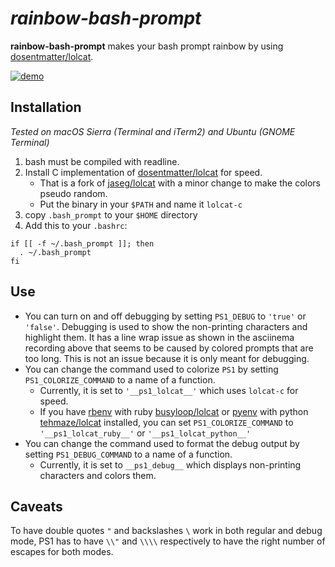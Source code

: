# *rainbow-bash-prompt*

**rainbow-bash-prompt** makes your bash prompt rainbow by using [dosentmatter/lolcat](https://github.com/dosentmatter/lolcat).

[![demo](https://asciinema.org/a/b5hasvkj9mgoho5ntodffabn0.png)](https://asciinema.org/a/b5hasvkj9mgoho5ntodffabn0?autoplay=1)

## Installation

*Tested on macOS Sierra (Terminal and iTerm2) and Ubuntu (GNOME Terminal)*

1. bash must be compiled with readline.
2. Install C implementation of [dosentmatter/lolcat](https://github.com/dosentmatter/lolcat) for speed.
   - That is a fork of [jaseg/lolcat](https://github.com/jaseg/lolcat) with a minor change to make the colors pseudo random.
   - Put the binary in your `$PATH` and name it `lolcat-c`
3. copy `.bash_prompt` to your `$HOME` directory
4. Add this to your `.bashrc`:
~~~~
if [[ -f ~/.bash_prompt ]]; then
  . ~/.bash_prompt
fi
~~~~

## Use

- You can turn on and off debugging by setting `PS1_DEBUG` to `'true'` or `'false'`. Debugging is used to show the non-printing characters and highlight them. It has a line wrap issue as shown in the asciinema recording above that seems to be caused by colored prompts that are too long. This is not an issue because it is only meant for debugging.
- You can change the command used to colorize `PS1` by setting `PS1_COLORIZE_COMMAND` to a name of a function.
  - Currently, it is set to `'__ps1_lolcat__'` which uses `lolcat-c` for speed.
  - If you have [rbenv](https://github.com/rbenv/rbenv) with ruby [busyloop/lolcat](https://github.com/busyloop/lolcat) or [pyenv](https://github.com/yyuu/pyenv) with python [tehmaze/lolcat](https://github.com/tehmaze/lolcat) installed, you can set `PS1_COLORIZE_COMMAND` to `'__ps1_lolcat_ruby__'` or `'__ps1_lolcat_python__'`
- You can change the command used to format the debug output by setting `PS1_DEBUG_COMMAND` to a name of a function.
  - Currently, it is set to `__ps1_debug__` which displays non-printing characters and colors them.
  
## Caveats

To have double quotes `"` and backslashes `\` work in both regular and debug mode, PS1 has to have `\\"` and `\\\\` respectively to have the right number of escapes for both modes.
